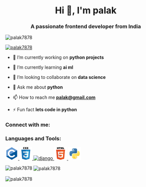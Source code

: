 <h1 align="center">Hi 👋, I'm palak</h1>
<h3 align="center">A passionate frontend developer from India</h3>

<p align="left"> <img src="https://komarev.com/ghpvc/?username=palak7878&label=Profile%20views&color=0e75b6&style=flat" alt="palak7878" /> </p>

<p align="left"> <a href="https://github.com/ryo-ma/github-profile-trophy"><img src="https://github-profile-trophy.vercel.app/?username=palak7878" alt="palak7878" /></a> </p>

- 🔭 I’m currently working on **python projects**

- 🌱 I’m currently learning **ai ml**

- 👯 I’m looking to collaborate on **data science**

- 💬 Ask me about **python**

- 📫 How to reach me **palak@gmail.com**

- ⚡ Fun fact **lets code in python**

<h3 align="left">Connect with me:</h3>
<p align="left">
</p>

<h3 align="left">Languages and Tools:</h3>
<p align="left"> <a href="https://www.cprogramming.com/" target="_blank" rel="noreferrer"> <img src="https://raw.githubusercontent.com/devicons/devicon/master/icons/c/c-original.svg" alt="c" width="40" height="40"/> </a> <a href="https://www.w3schools.com/css/" target="_blank" rel="noreferrer"> <img src="https://raw.githubusercontent.com/devicons/devicon/master/icons/css3/css3-original-wordmark.svg" alt="css3" width="40" height="40"/> </a> <a href="https://www.djangoproject.com/" target="_blank" rel="noreferrer"> <img src="https://cdn.worldvectorlogo.com/logos/django.svg" alt="django" width="40" height="40"/> </a> <a href="https://www.w3.org/html/" target="_blank" rel="noreferrer"> <img src="https://raw.githubusercontent.com/devicons/devicon/master/icons/html5/html5-original-wordmark.svg" alt="html5" width="40" height="40"/> </a> <a href="https://www.python.org" target="_blank" rel="noreferrer"> <img src="https://raw.githubusercontent.com/devicons/devicon/master/icons/python/python-original.svg" alt="python" width="40" height="40"/> </a> </p>

<p><img align="left" src="https://github-readme-stats.vercel.app/api/top-langs?username=palak7878&show_icons=true&locale=en&layout=compact" alt="palak7878" /></p>

<p>&nbsp;<img align="center" src="https://github-readme-stats.vercel.app/api?username=palak7878&show_icons=true&locale=en" alt="palak7878" /></p>

<p><img align="center" src="https://github-readme-streak-stats.herokuapp.com/?user=palak7878&" alt="palak7878" /></p>
